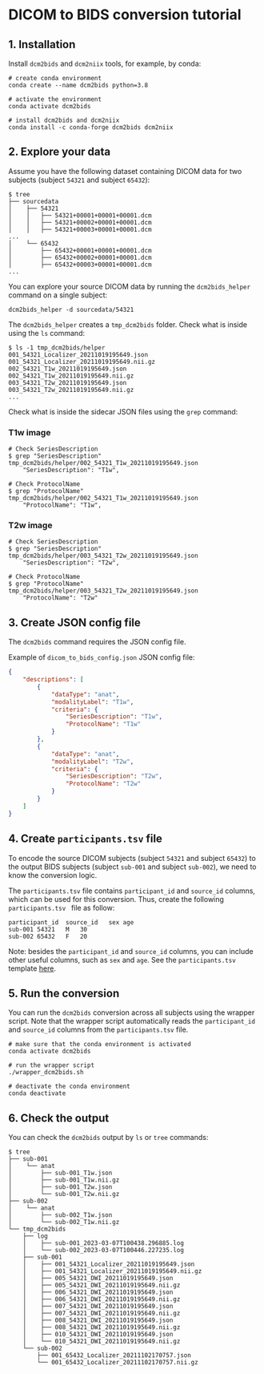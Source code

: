 # DICOM to BIDS conversion tutorial

## 1. Installation 

Install `dcm2bids` and `dcm2niix` tools, for example, by conda:

```console
# create conda environment
conda create --name dcm2bids python=3.8

# activate the environment
conda activate dcm2bids

# install dcm2bids and dcm2niix
conda install -c conda-forge dcm2bids dcm2niix
```

## 2. Explore your data

Assume you have the following dataset containing DICOM data for two subjects (subject `54321` and subject `65432`):

```console
$ tree
├── sourcedata
│	 ├── 54321
│	 │	 ├── 54321+00001+00001+00001.dcm
│	 │	 ├── 54321+00002+00001+00001.dcm
│	 │	 ├── 54321+00003+00001+00001.dcm
...
│	 └── 65432
│	     ├── 65432+00001+00001+00001.dcm
│	     ├── 65432+00002+00001+00001.dcm
│	     ├── 65432+00003+00001+00001.dcm
...
```

You can explore your source DICOM data by running the `dcm2bids_helper` command on a single subject:


```console
dcm2bids_helper -d sourcedata/54321
```

The `dcm2bids_helper` creates a `tmp_dcm2bids` folder. Check what is inside using the `ls` command:

```console
$ ls -1 tmp_dcm2bids/helper
001_54321_Localizer_20211019195649.json
001_54321_Localizer_20211019195649.nii.gz
002_54321_T1w_20211019195649.json
002_54321_T1w_20211019195649.nii.gz
003_54321_T2w_20211019195649.json
003_54321_T2w_20211019195649.nii.gz
...
```

Check what is inside the sidecar JSON files using the `grep` command:

### T1w image

```console
# Check SeriesDescription
$ grep "SeriesDescription" tmp_dcm2bids/helper/002_54321_T1w_20211019195649.json
	"SeriesDescription": "T1w",
```

```console
# Check ProtocolName
$ grep "ProtocolName" tmp_dcm2bids/helper/002_54321_T1w_20211019195649.json
	"ProtocolName": "T1w",
```

### T2w image

```console
# Check SeriesDescription
$ grep "SeriesDescription" tmp_dcm2bids/helper/003_54321_T2w_20211019195649.json
	"SeriesDescription": "T2w",
```

```console
# Check ProtocolName
$ grep "ProtocolName" tmp_dcm2bids/helper/003_54321_T2w_20211019195649.json
	"ProtocolName": "T2w"
```


## 3. Create JSON config file

The `dcm2bids` command requires the JSON config file.

Example of `dicom_to_bids_config.json` JSON config file:

```json
{
    "descriptions": [
        {
            "dataType": "anat",
            "modalityLabel": "T1w",
            "criteria": {
                "SeriesDescription": "T1w",
                "ProtocolName": "T1w"
            }
        },
        {
            "dataType": "anat",
            "modalityLabel": "T2w",
            "criteria": {
                "SeriesDescription": "T2w",
                "ProtocolName": "T2w"
            }
        }
    ]
}
```

## 4. Create `participants.tsv` file

To encode the source DICOM subjects (subject `54321` and subject `65432`) to the output BIDS subjects (subject `sub-001` and subject `sub-002`), we need to know the conversion logic.

The `participants.tsv` file contains `participant_id` and `source_id` columns, which can be used for this conversion. Thus, create the following `participants.tsv ` file as follow:

```
participant_id	source_id	sex	age
sub-001	54321	M	30
sub-002	65432	F	20
```

Note: besides the `participant_id` and `source_id` columns, you can include other useful columns, such as `sex` and `age`. See the `participants.tsv` template [here](https://intranet.neuro.polymtl.ca/data/dataset-curation.html#participants-tsv).

## 5. Run the conversion

You can run the `dcm2bids` conversion across all subjects using the wrapper script. Note that the wrapper script automatically reads the `participant_id` and `source_id` columns from the `participants.tsv` file.

```console
# make sure that the conda environment is activated
conda activate dcm2bids
```

```console
# run the wrapper script
./wrapper_dcm2bids.sh
```

```console
# deactivate the conda environment
conda deactivate
```

## 6. Check the output

You can check the `dcm2bids` output by `ls` or `tree` commands:


```console
$ tree
├── sub-001
│	 └── anat
│	     ├── sub-001_T1w.json
│	     ├── sub-001_T1w.nii.gz
│	     ├── sub-001_T2w.json
│	     └── sub-001_T2w.nii.gz
├── sub-002
│	 └── anat
│	     ├── sub-002_T1w.json
│	     └── sub-002_T1w.nii.gz
└── tmp_dcm2bids
    ├── log
    │	 ├── sub-001_2023-03-07T100438.296885.log
    │	 └── sub-002_2023-03-07T100446.227235.log
    ├── sub-001
    │	 ├── 001_54321_Localizer_20211019195649.json
    │	 ├── 001_54321_Localizer_20211019195649.nii.gz
    │	 ├── 005_54321_DWI_20211019195649.json
    │	 ├── 005_54321_DWI_20211019195649.nii.gz
    │	 ├── 006_54321_DWI_20211019195649.json
    │	 ├── 006_54321_DWI_20211019195649.nii.gz
    │	 ├── 007_54321_DWI_20211019195649.json
    │	 ├── 007_54321_DWI_20211019195649.nii.gz
    │	 ├── 008_54321_DWI_20211019195649.json
    │	 ├── 008_54321_DWI_20211019195649.nii.gz
    │	 ├── 010_54321_DWI_20211019195649.json
    │	 └── 010_54321_DWI_20211019195649.nii.gz
    └── sub-002
        ├── 001_65432_Localizer_20211102170757.json
        └── 001_65432_Localizer_20211102170757.nii.gz
```


